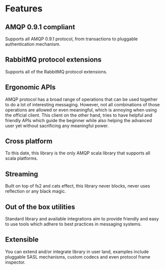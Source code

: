 # Features

## AMQP 0.9.1 compliant
Supports all AMQP 0.9.1 protocol, from transactions to pluggable authentication mechanism.

## RabbitMQ protocol extensions
Supports all of the RabbitMQ protocol extensions.

## Ergonomic APIs
AMQP protocol has a broad range of operations that can be used together to do a lot of interesting messaging.
However, not all combinations of those operations are allowed or even meaningful, which is annoying when using the official client.
This client on the other hand, tries to have helpful and friendly APIs which guide the beginner while also helping the advanced user yet
without sacrificing any meaningful power.

## Cross platform
To this date, this library is the only AMQP scala library that supports all scala platforms.

## Streaming
Built on top of fs2 and cats effect, this library never blocks, never uses reflection or any black magic.

## Out of the box utilities
Standard library and available integrations aim to provide friendly and easy to use tools which adhere to best practices
in messaging systems.

## Extensible
You can extend and/or integrate library in user land, examples include pluggable SASL mechanisms, 
custom codecs and even protocol frame inspector.
